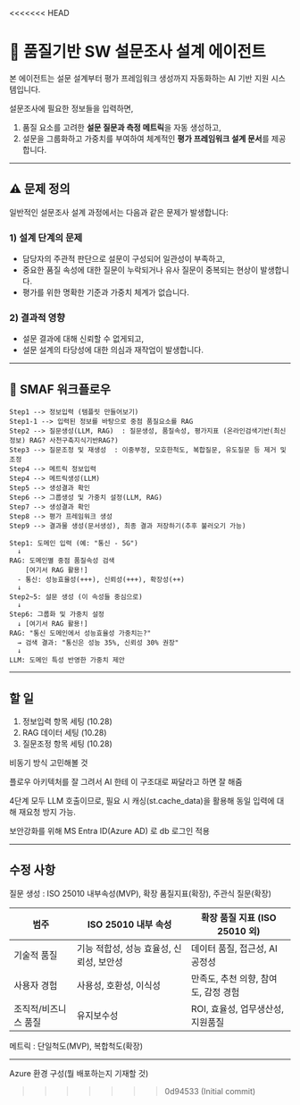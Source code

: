 <<<<<<< HEAD
# 📝 품질기반 SW 설문조사 설계 에이전트

본 에이전트는 설문 설계부터 평가 프레임워크 생성까지 자동화하는 AI 기반 지원 시스템입니다.

설문조사에 필요한 정보들을 입력하면,

1. 품질 요소를 고려한 **설문 질문과 측정 메트릭**을 자동 생성하고,
2. 설문을 그룹화하고 가중치를 부여하여 체계적인 **평가 프레임워크 설계 문서**를 제공합니다.

---
## ⚠️ 문제 정의

일반적인 설문조사 설계 과정에서는 다음과 같은 문제가 발생합니다:

### 1) 설계 단계의 문제
- 담당자의 주관적 판단으로 설문이 구성되어 일관성이 부족하고,
- 중요한 품질 속성에 대한 질문이 누락되거나 유사 질문이 중복되는 현상이 발생합니다.
- 평가를 위한 명확한 기준과 가중치 체계가 없습니다.

### 2) 결과적 영향
- 설문 결과에 대해 신뢰할 수 없게되고,
- 설문 설계의 타당성에 대한 의심과 재작업이 발생합니다.

---
## 🔄 SMAF 워크플로우

```
Step1 --> 정보입력 (템플릿 만들어보기)
Step1-1 --> 입력된 정보를 바탕으로 중점 품질요소를 RAG
Step2 --> 질문생성(LLM, RAG)  : 질문생성, 품질속성, 평가지표 (온라인검색기반(최신정보) RAG? 사천구축지식기반RAG?)
Step3 --> 질문조정 및 재생성  : 이중부정, 모호한척도, 복합질문, 유도질문 등 제거 및 조정
Step4 --> 메트릭 정보입력
Step4 --> 메트릭생성(LLM)
Step5 --> 생성결과 확인
Step6 --> 그룹생성 및 가중치 설정(LLM, RAG)
Step7 --> 생성결과 확인
Step8 --> 평가 프레임워크 생성
Step9 --> 결과물 생성(문서생성), 최종 결과 저장하기(추후 불러오기 가능)
```

```
Step1: 도메인 입력 (예: "통신 - 5G")
  ↓
RAG: 도메인별 중점 품질속성 검색
    [여기서 RAG 활용!]
  - 통신: 성능효율성(+++), 신뢰성(+++), 확장성(++)
  ↓
Step2~5: 설문 생성 (이 속성들 중심으로)
  ↓
Step6: 그룹화 및 가중치 설정
  ↓ [여기서 RAG 활용!]
RAG: "통신 도메인에서 성능효율성 가중치는?"
  → 검색 결과: "통신은 성능 35%, 신뢰성 30% 권장"
  ↓
LLM: 도메인 특성 반영한 가중치 제안
```

---
## 할 일

1. 정보입력 항목 세팅 (10.28)
2. RAG 데이터 세팅 (10.28)
3. 질문조정 항목 세팅 (10.28)

비동기 방식 고민해볼 것

플로우 아키텍처를 잘 그려서 AI 한테 이 구조대로 짜달라고 하면 잘 해줌

4단계 모두 LLM 호출이므로, 필요 시 캐싱(st.cache_data)을 활용해 동일 입력에 대해 재요청 방지 가능.

보안강화를 위해 MS Entra ID(Azure AD) 로 db 로그인 적용

---

## 수정 사항
질문 생성 : ISO 25010 내부속성(MVP), 확장 품질지표(확장), 주관식 질문(확장)

| 범주          | ISO 25010 내부 속성          | 확장 품질 지표 (ISO 25010 외) |
| ----------- | ------------------------ | ---------------------- |
| 기술적 품질      | 기능 적합성, 성능 효율성, 신뢰성, 보안성 | 데이터 품질, 접근성, AI 공정성    |
| 사용자 경험      | 사용성, 호환성, 이식성            | 만족도, 추천 의향, 참여도, 감정 경험 |
| 조직적/비즈니스 품질 | 유지보수성                    | ROI, 효율성, 업무생산성, 지원품질  |


메트릭 : 단일척도(MVP), 복합척도(확장)


---

Azure 환경 구성(뭘 배포하는지 기재할 것)
>>>>>>> 0d94533 (Initial commit)

